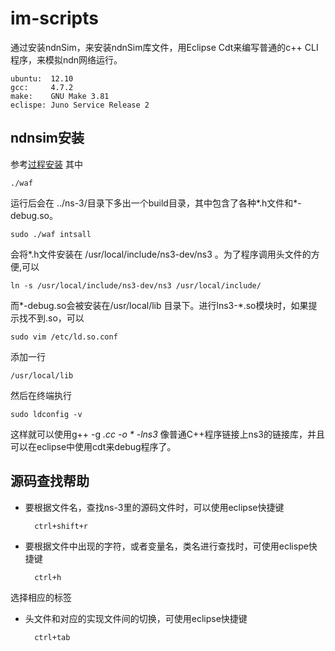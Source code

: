 im-scripts
==============

通过安装ndnSim，来安装ndnSim库文件，用Eclipse Cdt来编写普通的c++ CLI程序，来模拟ndn网络运行。

    ubuntu:  12.10
    gcc:     4.7.2
    make:    GNU Make 3.81
    eclispe: Juno Service Release 2
ndnsim安装
----------
参考[过程安装](http://ndnsim.net/getting-started.html)
其中

    ./waf
运行后会在 ../ns-3/目录下多出一个build目录，其中包含了各种*.h文件和*-debug.so。

    sudo ./waf intsall 
会将*.h文件安装在 /usr/local/include/ns3-dev/ns3 。为了程序调用头文件的方便,可以

    ln -s /usr/local/include/ns3-dev/ns3 /usr/local/include/
而*-debug.so会被安装在/usr/local/lib 目录下。进行lns3-*.so模块时，如果提示找不到.so，可以

    sudo vim /etc/ld.so.conf
添加一行

    /usr/local/lib
然后在终端执行

    sudo ldconfig -v
这样就可以使用g++ -g *.cc -o * -lns3* 像普通C++程序链接上ns3的链接库，并且可以在eclipse中使用cdt来debug程序了。

源码查找帮助
-----------
* 要根据文件名，查找ns-3里的源码文件时，可以使用eclipse快捷键

        ctrl+shift+r
* 要根据文件中出现的字符，或者变量名，类名进行查找时，可使用eclispe快捷键

        ctrl+h 
选择相应的标签

* 头文件和对应的实现文件间的切换，可使用eclipse快捷键
    
        ctrl+tab

    
